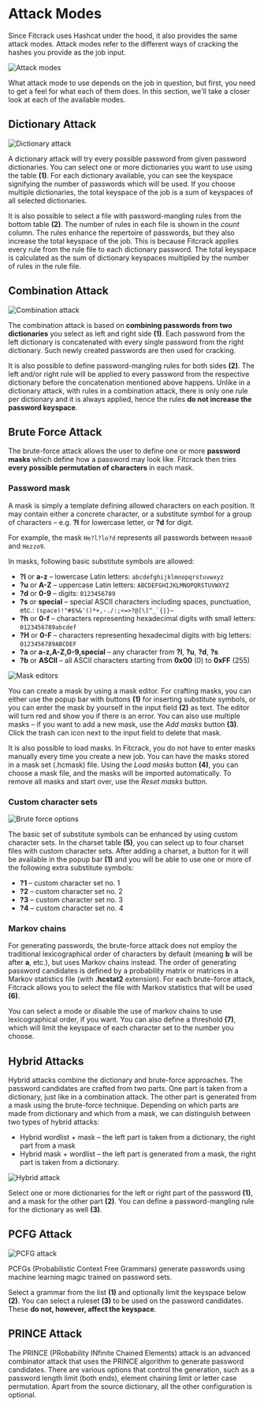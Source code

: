 Attack Modes
============

Since Fitcrack uses Hashcat under the hood, it also provides the same attack modes. Attack modes refer to the different ways of cracking the hashes you provide as the job input.

![Attack modes](../../_media/img/add-job-attacks.jpg)

What attack mode to use depends on the job in question, but first, you need to get a feel for what each of them does. In this section, we'll take a closer look at each of the available modes.


Dictionary Attack
-----------------

![Dictionary attack](../../_media/img/attack-dict.jpg)

A dictionary attack will try every possible password from given password dictionaries. You can select one or more dictionaries you want to use using the table __(1)__. For each dictionary available, you can see the keyspace signifying the number of passwords which will be used. If you choose multiple dictionaries, the total keyspace of the job is a sum of keyspaces of all selected dictionaries.

It is also possible to select a file with password-mangling rules from the bottom table __(2)__. The number of rules in each file is shown in the _count_ column. The rules enhance the repertoire of passwords, but they also increase the total keyspace of the job. This is because Fitcrack applies every rule from the rule file to each dictionary password. The total keyspace is calculated as the sum of dictionary keyspaces multiplied by the number of rules in the rule file.


Combination Attack
------------------

![Combination attack](../../_media/img/attack-comb.jpg)

The combination attack is based on __combining passwords from two dictionaries__ you select as left and right side __(1)__. Each password from the left dictionary is concatenated with every single password from the right dictionary. Such newly created passwords are then used for cracking.

It is also possible to define password-mangling rules for both sides __(2)__. The left and/or right rule will be applied to every password from the respective dictionary before the concatenation mentioned above happens. Unlike in a dictionary attack, with rules in a combination attack, there is only one rule per dictionary and it is always applied, hence the rules __do not increase the password keyspace__.


Brute Force Attack
------------------

The brute-force attack allows the user to define one or more __password masks__ which define how a password may look like. Fitcrack then tries __every possible permutation of characters__ in each mask.

### Password mask

A mask is simply a template defining allowed characters on each position. It may contain either a concrete character, or a substitute symbol for a group of characters – e.g. __?l__ for lowercase letter, or __?d__ for digit.

For example, the mask `He?l?lo?d` represents all passwords between `Heaao0` and `Hezzo9`.

In masks, following basic substitute symbols are allowed:

- __?l__ or __a-z__ – lowercase Latin letters: `abcdefghijklmnopqrstuvwxyz`
- __?u__ or __A-Z__ – uppercase Latin letters: `ABCDEFGHIJKLMNOPQRSTUVWXYZ`
- __?d__ or __0-9__ – digits: `0123456789`
- __?s__ or __special__ – special ASCII characters including spaces, punctuation, etc.: ``(space)!"#$%&'()*+,-./:;<=>?@[\]^_`{|}~``
- __?h__ or __0-f__ – characters representing hexadecimal digits with small letters: `0123456789abcdef`
- __?H__ or __0-F__ – characters representing hexadecimal digits with big letters: `0123456789ABCDEF`
- __?a__ or __a-z,A-Z,0-9,special__ – any character from __?l__, __?u__, __?d__, __?s__
- __?b__ or __ASCII__ – all ASCII characters starting from __0x00__ (0) to __0xFF__ (255)

![Mask editors](../../_media/img/attack-brute-masks.jpg)

You can create a mask by using a mask editor. For crafting masks, you can either use the popup bar with buttons __(1)__ for inserting substitute symbols, or you can enter the mask by yourself in the input field __(2)__ as text. The editor will turn red and show you if there is an error. You can also use multiple masks – if you want to add a new mask, use the _Add masks_ button __(3)__. Click the trash can icon next to the input field to delete that mask.

It is also possible to load masks. In Fitcrack, you do not have to enter masks manually every time you create a new job. You can have the masks stored in a mask set (.hcmask) file. Using the _Load masks_ button __(4)__, you can choose a mask file, and the masks will be imported automatically. To remove all masks and start over, use the _Reset masks_ button.

### Custom character sets

![Brute force options](../../_media/img/attack-brute-rest.jpg)

The basic set of substitute symbols can be enhanced by using custom character sets. In the charset table __(5)__, you can select up to four charset files with custom character sets. After adding a charset, a button for it will be available in the popup bar __(1)__ and you will be able to use one or more of the following extra substitute symbols:

- __?1__ – custom character set no. 1
- __?2__ – custom character set no. 2
- __?3__ – custom character set no. 3
- __?4__ – custom character set no. 4

### Markov chains

For generating passwords, the brute-force attack does not employ the traditional lexicographical order of characters by default (meaning __b__ will be after __a__, etc.), but uses Markov chains instead. The order of generating password candidates is defined by a probability matrix or matrices in a Markov statistics file (with __.hcstat2__ extension). For each brute-force attack, Fitcrack allows you to select the file with Markov statistics that will be used __(6)__.

You can select a mode or disable the use of markov chains to use lexicographical order, if you want. You can also define a threshold __(7)__, which will limit the keyspace of each character set to the number you choose.


Hybrid Attacks
--------------

Hybrid attacks combine the dictionary and brute-force approaches. The password candidates are crafted from two parts. One part is taken from a dictionary, just like in a combination attack. The other part is generated from a mask using the brute-force technique. Depending on which parts are made from dictionary and which from a mask, we can distinguish between two types of hybrid attacks:

- Hybrid wordlist + mask – the left part is taken from a dictionary, the right part from a mask
- Hybrid mask + wordlist – the left part is generated from a mask, the right part is taken from a dictionary.

![Hybrid attack](../../_media/img/attack-hybrid.jpg)

Select one or more dictionaries for the left or right part of the password __(1)__, and a mask for the other part __(2)__. You can define a password-mangling rule for the dictionary as well __(3)__.


PCFG Attack
-----------

![PCFG attack](../../_media/img/attack-pcfg.jpg)

PCFGs (Probabilistic Context Free Grammars) generate passwords using machine learning magic trained on password sets.

Select a grammar from the list __(1)__ and optionally limit the keyspace below __(2)__. You can select a ruleset __(3)__ to be used on the password candidates. These __do not, however, affect the keyspace__.


PRINCE Attack
-------------

The PRINCE (PRobability INfinite Chained Elements) attack is an advanced combinator attack that uses the PRINCE algorithm to generate password candidates. There are various options that control the generation, such as a password length limit (both ends), element chaining limit or letter case permutation. Apart from the source dictionary, all the other configuration is optional.
